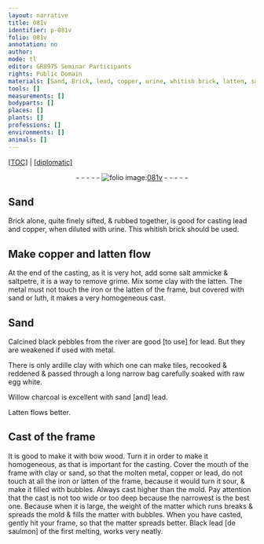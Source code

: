 ```yaml
---
layout: narrative
title: 081v
identifier: p-081v
folio: 081v
annotation: no
author:
mode: tl
editor: GR8975 Seminar Participants
rights: Public Domain
materials: [Sand, Brick, lead, copper, urine, whitish brick, latten, salt ammicke, saltpetre, grime, clay, metal, iron, sand, luth, black pebbles from the river, ardille clay, tiles, long narrow bag, raw egg white, Willow charcoal, Latten, bow wood, molten, Black lead de saulmon]
tools: []
measurements: []
bodyparts: []
places: []
plants: []
professions: []
environments: []
animals: []
---
```


<p><a href="{{ site.baseurl }}/translation/" target="_blank">[TOC]</a> | <a href="{{ site.baseurl }}/texts/p-081v_tc/">[diplomatic]</a></p><div class="folio" align="center">- - - - - <a href="http://gallica.bnf.fr/ark:/12148/btv1b10500001g/f168.image" target="_blank"><img src="https://cu-mkp.github.io/2017-workshop-edition/assets/photo-icon.png" alt="folio image: " style="display:inline-block; margin-bottom:-3px;"/>081v</a> - - - - - </div>  
  

## <span class="m">Sand</span>

 
<span class="m">Brick</span> alone, quite finely sifted, & rubbed together, is good for casting <span class="m">lead</span> and <span class="m">copper</span>, when diluted with <span class="m">urine</span>. This <span class="m">whitish brick</span> should be used.
 
 
  

## Make <span class="m">copper</span> and <span class="m">latten</span> flow

 
At the end of the casting, as it is very hot, add some <span class="m">salt ammicke</span> & <span class="m">saltpetre</span>, it is a way to remove <span class="m">grime</span>. Mix some <span class="m">clay</span> with the <span class="m">latten</span>. The <span class="m">metal</span> must not touch the <span class="m">iron</span> or the <span class="m">latten</span> of the frame, but covered with <span class="m">sand</span> or <span class="m">luth</span>, it makes a very homogeneous cast.
 
 
  

## <span class="m">Sand</span>

 
Calcined <span class="m">black pebbles from the river</span> are good [to use] for <span class="m">lead</span>. But they are weakened if used with <span class="m">metal</span>.
 
There is only <span class="m">ardille clay</span> with which one can make <span class="m">tiles</span>, recooked & reddened & passed through a <span class="m">long narrow bag</span> carefully soaked with <span class="m">raw egg white</span>.
 
<span class="m">Willow charcoal</span> is excellent with <span class="m">sand</span> [and] <span class="m">lead</span>.
 
<span class="m">Latten</span> flows better.
 
 
  

## Cast of the frame

 
It is good to make it with <span class="m">bow wood</span>. Turn it in order to make it homogeneous, as that is important for the casting. Cover the mouth of the frame with <span class="m">clay</span> or <span class="m">sand</span>, so that the <span class="m">molten</span> <span class="m">metal</span>, <span class="m">copper</span> or <span class="m">lead</span>, do not touch at all the <span class="m">iron</span> or <span class="m">latten</span> of the frame, because it would turn it sour, & make it filled with bubbles. Always cast higher than the mold. Pay attention that the cast is not too wide or too deep because the narrowest is the best one. Because when it is large, the weight of the matter which runs breaks & spreads the mold & fills the matter with bubbles. When you have casted, gently hit your frame, so that the matter spreads better. <span class="m">Black lead [de saulmon]</span> of the first melting, works very neatly.
 
